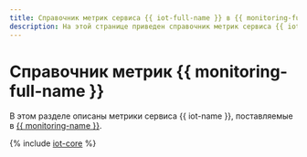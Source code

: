 ```yaml
---
title: Справочник метрик сервиса {{ iot-full-name }} в {{ monitoring-full-name }}
description: На этой странице приведен справочник метрик сервиса {{ iot-name }}, поставляемых в {{ monitoring-full-name }}.
---
```


# Справочник метрик {{ monitoring-full-name }}

В этом разделе описаны метрики сервиса {{ iot-name }}, поставляемые в [{{ monitoring-name }}](../monitoring/).

{% include [iot-core](../_includes/monitoring/metrics-ref/iot-core.md) %}